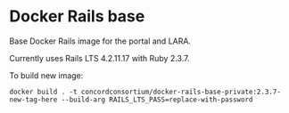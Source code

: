 # Docker Rails base

Base Docker Rails image for the portal and LARA.

Currently uses Rails LTS 4.2.11.17 with Ruby 2.3.7.

To build new image:

`docker build . -t concordconsortium/docker-rails-base-private:2.3.7-new-tag-here --build-arg RAILS_LTS_PASS=replace-with-password`
